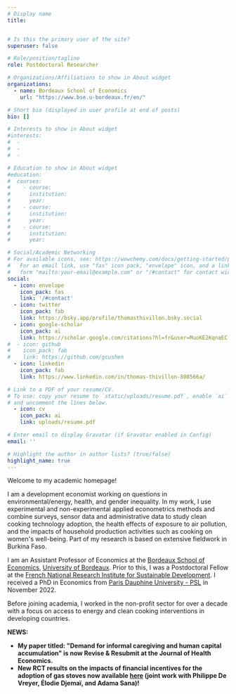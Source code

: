 ```yaml
---
# Display name
title:


# Is this the primary user of the site?
superuser: false

# Role/position/tagline
role: Postdoctoral Researcher

# Organizations/Affiliations to show in About widget
organizations:
  - name: Bordeaux School of Economics
    url: "https://www.bse.u-bordeaux.fr/en/"

# Short bio (displayed in user profile at end of posts)
bio: []

# Interests to show in About widget
#interests:
#  - 
#  - 
#  -

# Education to show in About widget
#education:
#  courses:
#    - course:
#      institution:
#      year:
#    - course:
#      institution:
#      year:
#    - course:
#      institution: 
#      year: 

# Social/Academic Networking
# For available icons, see: https://wowchemy.com/docs/getting-started/page-builder/#icons
#   For an email link, use "fas" icon pack, "envelope" icon, and a link in the
#   form "mailto:your-email@example.com" or "/#contact" for contact widget.
social:
  - icon: envelope
    icon_pack: fas
    link: '/#contact'
  - icon: twitter
    icon_pack: fab
    link: https://bsky.app/profile/thomasthivillon.bsky.social
  - icon: google-scholar
    icon_pack: ai
    link: https://scholar.google.com/citations?hl=fr&user=MuoKE2KqnaEC
#  - icon: github
#    icon_pack: fab
#    link: https://github.com/gcushen
  - icon: linkedin
    icon_pack: fab
    link: https://www.linkedin.com/in/thomas-thivillon-808566a/

# Link to a PDF of your resume/CV.
# To use: copy your resume to `static/uploads/resume.pdf`, enable `ai` icons in `params.toml`,
# and uncomment the lines below.
  - icon: cv
    icon_pack: ai
    link: uploads/resume.pdf

# Enter email to display Gravatar (if Gravatar enabled in Config)
email: ''

# Highlight the author in author lists? (true/false)
highlight_name: true
---
```


Welcome to my academic homepage!

I am a development economist working on questions in environmental/energy, health, and gender inequality. In my work, I use experimental and non-experimental applied econometrics methods and combine surveys, sensor data and administrative data to study clean cooking technology adoption, the health effects of exposure to air pollution, and the impacts of household production activities such as cooking on women's well-being. Part of my research is based on extensive fieldwork in Burkina Faso.

I am an Assistant Professor of Economics at the [Bordeaux School of Economics](https://www.bse.u-bordeaux.fr/), [University of Bordeaux](https://www.u-bordeaux.fr/en). Prior to this, I was a Postdoctoral Fellow at the [French National Research Institute for Sustainable Development](https://en.ird.fr/). I received a PhD in Economics from [Paris Dauphine University - PSL](https://dauphine.psl.eu/en/) in November 2022.

Before joining academia, I worked in the non-profit sector for over a decade with a focus on access to energy and clean cooking interventions in developing countries.

**NEWS:**
- **My paper titled: "Demand for informal caregiving and human capital accumulation" is now Revise & Resubmit at the Journal of Health Economics.**
- **New RCT results on the impacts of financial incentives for the adoption of gas stoves now available [here](https://www.afd.fr/en/ressources/reducing-pollution-cooking-smoke-key-lessons-redgas-randomized-study-burkina-faso) (joint work with Philippe De Vreyer, Élodie Djemaï, and Adama Sana)!**









